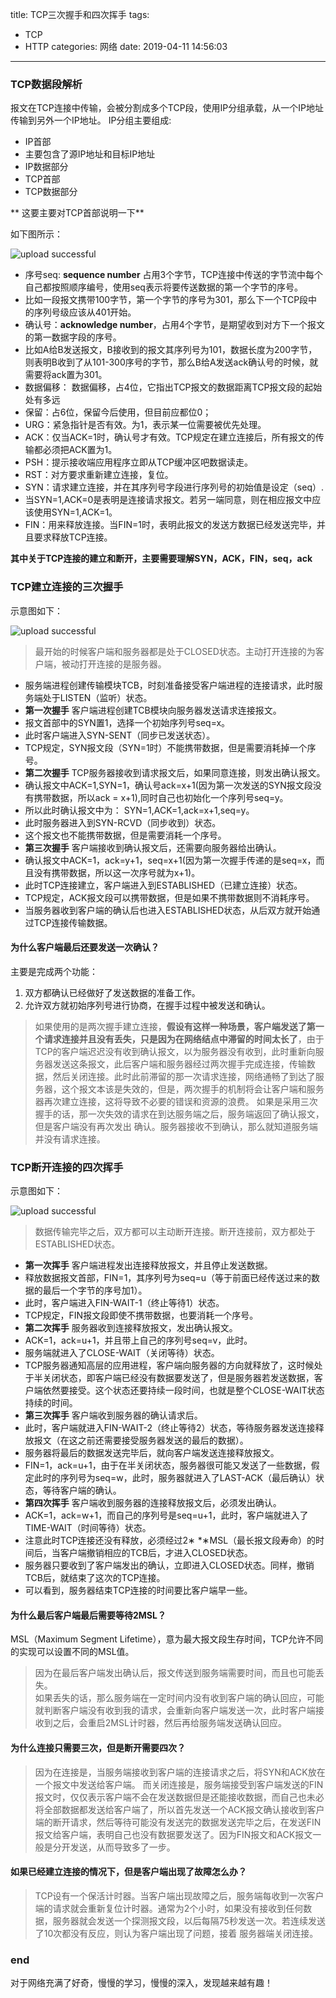 title: TCP三次握手和四次挥手
tags:
  - TCP
  - HTTP
categories: 网络
date: 2019-04-11 14:56:03
---
### TCP数据段解析
报文在TCP连接中传输，会被分割成多个TCP段，使用IP分组承载，从一个IP地址传输到另外一个IP地址。
IP分组主要组成:
- IP首部
 - 主要包含了源IP地址和目标IP地址
- IP数据部分
 - TCP首部
 - TCP数据部分
 
** 这要主要对TCP首部说明一下**

如下图所示：

![upload successful](/images/pasted-1.png)
- 序号seq: **sequence number** 占用3个字节，TCP连接中传送的字节流中每个自己都按照顺序编号，使用seq表示将要传送数据的第一个字节的序号。
 - 比如一段报文携带100字节，第一个字节的序号为301，那么下一个TCP段中的序列号级应该从401开始。
- 确认号：**acknowledge number**，占用4个字节，是期望收到对方下一个报文的第一数据字段的序号。
 - 比如A给B发送报文，B接收到的报文其序列号为101，数据长度为200字节，则表明B收到了从101-300序号的字节，那么B给A发送ack确认号的时候，就需要将ack置为301。
- 数据偏移： 数据偏移，占4位，它指出TCP报文的数据距离TCP报文段的起始处有多远
- 保留：占6位，保留今后使用，但目前应都位0；
- URG：紧急指针是否有效。为1，表示某一位需要被优先处理。
- ACK：仅当ACK=1时，确认号才有效。TCP规定在建立连接后，所有报文的传输都必须把ACK置为1。
- PSH：提示接收端应用程序立即从TCP缓冲区吧数据读走。
- RST：对方要求重新建立连接，复位。
- SYN：请求建立连接，并在其序列号字段进行序列号的初始值是设定（seq）.
 - 当SYN=1,ACK=0是表明是连接请求报文。若另一端同意，则在相应报文中应该使用SYN=1,ACK=1。
- FIN：用来释放连接。当FIN=1时，表明此报文的发送方数据已经发送完毕，并且要求释放TCP连接。

**其中关于TCP连接的建立和断开，主要需要理解SYN，ACK，FIN，seq，ack**

### TCP建立连接的三次握手
示意图如下：

![upload successful](/images/pasted-2.png)
> 最开始的时候客户端和服务器都是处于CLOSED状态。主动打开连接的为客户端，被动打开连接的是服务器。

- 服务端进程创建传输模块TCB，时刻准备接受客户端进程的连接请求，此时服务端处于LISTEN（监听）状态。
- **第一次握手** 客户端进程创建TCB模块向服务器发送请求连接报文。
 - 报文首部中的SYN置1，选择一个初始序列号seq=x。
 - 此时客户端进入SYN-SENT（同步已发送状态）。
 - TCP规定，SYN报文段（SYN=1时）不能携带数据，但是需要消耗掉一个序号。
- **第二次握手** TCP服务器接收到请求报文后，如果同意连接，则发出确认报文。
 - 确认报文中ACK=1,SYN=1，确认号ack=x+1(因为第一次发送的SYN报文段没有携带数据，所以ack = x+1),同时自己也初始化一个序列号seq=y。
 - 所以此时确认报文中为： SYN=1,ACK=1,ack=x+1,seq=y。
 - 此时服务器进入到SYN-RCVD（同步收到）状态。
 - 这个报文也不能携带数据，但是需要消耗一个序号。
- **第三次握手** 客户端接收到确认报文后，还需要向服务器给出确认。
 - 确认报文中ACK=1，ack=y+1，seq=x+1(因为第一次握手传递的是seq=x，而且没有携带数据，所以这一次序号就为x+1)。
 - 此时TCP连接建立，客户端进入到ESTABLISHED（已建立连接）状态。
 - TCP规定，ACK报文段可以携带数据，但是如果不携带数据则不消耗序号。
- 当服务器收到客户端的确认后也进入ESTABLISHED状态，从后双方就开始通过TCP连接传输数据。

#### 为什么客户端最后还要发送一次确认？
主要是完成两个功能：
1. 双方都确认已经做好了发送数据的准备工作。
2. 允许双方就初始序列号进行协商，在握手过程中被发送和确认。

> 如果使用的是两次握手建立连接，**假设有这样一种场景，客户端发送了第一个请求连接并且没有丢失，只是因为在网络结点中滞留的时间太长了**，由于TCP的客户端迟迟没有收到确认报文，以为服务器没有收到，此时重新向服务器发送这条报文，此后客户端和服务器经过两次握手完成连接，传输数据，然后关闭连接。此时此前滞留的那一次请求连接，网络通畅了到达了服务器，这个报文本该是失效的，但是，两次握手的机制将会让客户端和服务器再次建立连接，这将导致不必要的错误和资源的浪费。
如果是采用三次握手的话，那一次失效的请求在到达服务端之后，服务端返回了确认报文，但是客户端没有再次发出 确认。服务器接收不到确认，那么就知道服务端并没有请求连接。

### TCP断开连接的四次挥手
示意图如下：

![upload successful](/images/pasted-3.png)

> 数据传输完毕之后，双方都可以主动断开连接。断开连接前，双方都处于ESTABLISHED状态。

- **第一次挥手** 客户端进程发出连接释放报文，并且停止发送数据。
 - 释放数据报文首部，FIN=1，其序列号为seq=u（等于前面已经传送过来的数据的最后一个字节的序号加1）。
 - 此时，客户端进入FIN-WAIT-1（终止等待1）状态。
 - TCP规定，FIN报文段即使不携带数据，也要消耗一个序号。
- **第二次挥手** 服务器收到连接释放报文，发出确认报文。
 - ACK=1，ack=u+1，并且带上自己的序列号seq=v，此时。
 - 服务端就进入了CLOSE-WAIT（关闭等待）状态。
 - TCP服务器通知高层的应用进程，客户端向服务器的方向就释放了，这时候处于半关闭状态，即客户端已经没有数据要发送了，但是服务器若发送数据，客户端依然要接受。这个状态还要持续一段时间，也就是整个CLOSE-WAIT状态持续的时间。
- **第三次挥手** 客户端收到服务器的确认请求后。
 - 此时，客户端就进入FIN-WAIT-2（终止等待2）状态，等待服务器发送连接释放报文（在这之前还需要接受服务器发送的最后的数据）。
- 服务器将最后的数据发送完毕后，就向客户端发送连接释放报文。
 - FIN=1，ack=u+1，由于在半关闭状态，服务器很可能又发送了一些数据，假定此时的序列号为seq=w，此时，服务器就进入了LAST-ACK（最后确认）状态，等待客户端的确认。
- **第四次挥手** 客户端收到服务器的连接释放报文后，必须发出确认。
 - ACK=1，ack=w+1，而自己的序列号是seq=u+1，此时，客户端就进入了TIME-WAIT（时间等待）状态。
 - 注意此时TCP连接还没有释放，必须经过2∗ *∗MSL（最长报文段寿命）的时间后，当客户端撤销相应的TCB后，才进入CLOSED状态。
- 服务器只要收到了客户端发出的确认，立即进入CLOSED状态。同样，撤销TCB后，就结束了这次的TCP连接。
 - 可以看到，服务器结束TCP连接的时间要比客户端早一些。

#### 为什么最后客户端最后需要等待2MSL？
MSL（Maximum Segment Lifetime），意为最大报文段生存时间，TCP允许不同的实现可以设置不同的MSL值。
> 因为在最后客户端发出确认后，报文传送到服务端需要时间，而且也可能丢失。  
如果丢失的话，那么服务端在一定时间内没有收到客户端的确认回应，可能就判断客户端没有收到我的请求，会重新向客户端发送一次，此时客户端接收到之后，会重启2MSL计时器，然后再给服务端发送确认回应。

#### 为什么连接只需要三次，但是断开需要四次？
> 因为在连接是，当服务端接收到客户端的连接请求之后，将SYN和ACK放在一个报文中发送给客户端。
而关闭连接是，服务端接受到客户端发送的FIN报文时，仅仅表示客户端不会在发送数据但是还能接收数据，而自己也未必将全部数据都发送给客户端了，所以首先发送一个ACK报文确认接收到客户端的断开请求，然后等待可能没有发送完的数据发送完毕之后，在发送FIN报文给客户端，表明自己也没有数据要发送了。因为FIN报文和ACK报文一般是分开发送，从而导致多了一步。

#### 如果已经建立连接的情况下，但是客户端出现了故障怎么办？
> TCP设有一个保活计时器。当客户端出现故障之后，服务端每收到一次客户端的请求就会重新复位计时器。通常为2个小时，如果没有接收到任何数据，服务器就会发送一个探测报文段，以后每隔75秒发送一次。若连续发送了10次都没有反应，则认为客户端出现了问题，接着 服务器端关闭连接。
### end
对于网络充满了好奇，慢慢的学习，慢慢的深入，发现越来越有趣！